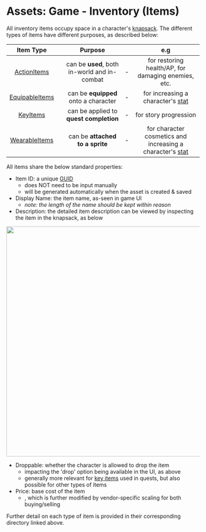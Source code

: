 # Assets:  Game - Inventory (Items)

All inventory items occupy space in a character's [knapsack](../../../Scripts/Inventory/Knapsack.cs).  The different types of items have different purposes, as described below:

|              Item Type              |       |                   Purpose                    |       |                                             e.g                                             |
| :---------------------------------: | :---: | :------------------------------------------: | :---: | :-----------------------------------------------------------------------------------------: |
|    [ActionItems](./ActionItems/)    |       | can be **used**, both in-world and in-combat |   -   |                     for restoring health/AP, for damaging enemies, etc.                     |
| [EquipableItems](./EquipableItems/) |       |     can be **equipped** onto a character     |   -   |             for increasing a character's [stat](../../../Scripts/Stats/Stat.cs)             |
|       [KeyItems](./KeyItems/)       |       |    can be applied to **quest completion**    |   -   |                                    for story progression                                    |
|  [WearableItems](./WearableItems/)  |       |       can be **attached to a sprite**        |   -   | for character cosmetics and increasing a character's [stat](../../../Scripts/Stats/Stat.cs) |

All items share the below standard properties:
* Item ID: a unique [GUID](https://en.wikipedia.org/wiki/Universally_unique_identifier)
  * does NOT need to be input manually 
  * will be generated automatically when the asset is created & saved
* Display Name: the item name, as-seen in game UI
  * *note: the length of the name should be kept within reason*
* Description: the detailed item description can be viewed by inspecting the item in the knapsack, as below

<img src="../../../../InfoTools/Documentation/Game/OnLoadAssets/Inventory/ActionItemInspect.png" width="600">

* Droppable: whether the character is allowed to drop the item
  * impacting the 'drop' option being available in the UI, as above
  * generally more relevant for [key items](./KeyItems/) used in quests, but also possible for other types of items
* Price: base cost of the item
  * , which is further modified by vendor-specific scaling for both buying/selling

Further detail on each type of item is provided in their corresponding directory linked above.
